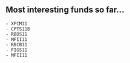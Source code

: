 ## Most interesting funds so far...

    - XPCM11
    - CPTS11B
    - RBDS11
    - MFII11
    - RBCB11
    - FIGS11
    - MFII11

